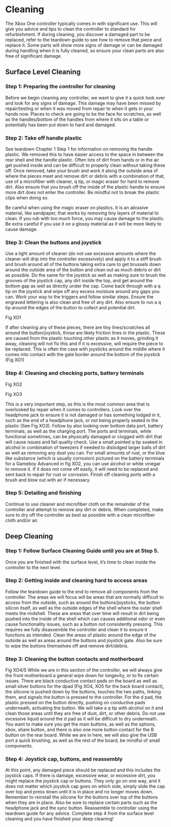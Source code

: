 # Cleaning
The Xbox One controller typically comes in with significant use. This will give you advice and tips to clean the controller to standard for refurbishment. If during cleaning, you discover a damaged part to be replaced, refer to the teardown guide to see how to remove that piece and replace it. Some parts will show more signs of damage or can be damaged during handling when it is fully cleaned, so ensure your clean parts are also free of significant damage.

## Surface Level Cleaning

### Step 1: Preparing the controller for cleaning
Before we begin cleaning any controller, we want to give it a quick look over and look for any signs of damage. This damage may have been missed by repair/testing or when it was moved from repair to when it gets in your hands now. Places to check are going to be the face for scratches, as well as the handles/bottom of the handles from where it sits on a table or potentially has been put down to hard and damaged.

### Step 2: Take off handle plastic
See teardown Chapter 1 Step 1 for information on removing the handle plastic. We removed this to have easier access to the space in between the rear shell and the handle plastic. Often lots of dirt from hands or in the air get pushed inside and can be difficult to properly clean without taking these off. Once removed, take your brush and work it along the outside area of where the pieces meet and remove dirt or debris with a combination of that, use of a microfiber with cleaner, q tip, or magic eraser for hard to remove dirt. Also ensure that you brush off the inside of the plastic handle to ensure more dirt does not enter the controller. Be mindful not to break the plastic clips when doing so.

Be careful when using the magic eraser on plastics. It is an abrasive material, like sandpaper, that works by removing tiny layers of material to clean. If you rub with too much force, you may cause damage to the plastic. Be extra careful if you use it on a glossy material as it will be more likely to cause damage.

### Step 3: Clean the buttons and joystick
Use a light amount of cleaner (do not use excessive amounts where the cleaner will drip into the controller excessively) and apply it to a stiff brush and brush around all of the buttons taking extra care to get brussels down around the outside area of the button and clean out as much debris or dirt as possible. Do the same for the joystick as well as making sure to brush the grooves of the joystick cap, any dirt inside the top, and get around the bottom gap as well as directly under the cap. Come back through with a q tip on the joystick and wipe off any excess moisture around any gaps you can. Work your way to the triggers and follow similar steps. Ensure the engraved lettering is also clean and free of any dirt. Also ensure to run a q tip around the edges of the button to collect and potential dirt.

Fig XO1

If after cleaning any of these pieces, there are tiny lines/scratches all around the button/joystick, those are likely friction lines in the plastic. These are caused from the plastic touching other plastic as it moves, grinding it away, cleaning will not fix this and if it is excessive, will require the piece to be replaced. This is often the case with joysticks around the middle where it comes into contact with the gate border around the bottom of the joystick (Fig XO1)

### Step 4: Cleaning and checking ports, battery terminals
Fig XO2

Fig XO3 

This is a very important step, as this is the most common area that is overlooked by repair when it comes to controllers. Look over the headphone jack to ensure it is not damaged or has something lodged in it, such as the end of a headphone jack, or not being properly seated in the plastic (See Fig XO3). Follow by also looking over bottom data port, battery terminals, as well as the charging port. The ports and terminals, while functional sometimes, can be physically damaged or clogged with dirt that will cause issues and fail quality check. Use a small pointed q tip soaked in alcohol in combination of tweezers if needed to dislodged larger balls of dirt as well as removing any dust you can. For small amounts of rust, or the blue like substance (which is usually corrosion) pictured on the battery terminals for a Gameboy Advanced in fig XO2, you can use alcohol or white vinegar to remove it. If it does not come off easily, it will need to be replaced and sent back to repair for rust or corrosion. Finish off cleaning ports with a brush and blow out with air if necessary.

### Step 5: Detailing and finishing
Continue to use cleaner and microfiber cloth on the remainder of the controller and attempt to
remove any dirt or debris. When completed, make sure to dry off the controller as best as
possible with a clean microfiber cloth and/or air.
## Deep Cleaning

### Step 1: Follow Surface Cleaning Guide until you are at Step 5.
Once you are finished with the surface level, it’s time to clean inside the controller to the next level.

### Step 2: Getting inside and cleaning hard to access areas
Follow the teardown guide to the end to remove all components from the controller. The areas we will focus will be areas that are normally difficult to access from the outside, such as around the buttons/joysticks, the button silicon itself, as well as the outside edges of the shell where the outer shell meets the midshell. These are areas that over time will result in dirt being pushed into the inside of the shell which can causes additional odor or even cause functionality issues, such as a button not consistently pressing. This requires we fully disassemble the controller and clean it to ensure it functions as intended. Clean the areas of plastic around the edge of the outside as well as areas around the buttons and joystick gate. Also be sure to wipe the buttons themselves off and remove dirt/debris.

### Step 3: Cleaning the button contacts and motherboard
Fig XO4/5
While we are in this section of the controller, we will always give the front motherboard a general wipe down for longevity, or to fix certain issues. There are black conductive contact pads on the board as well as small silver buttons for the dpad (Fig XO4, XO5 for the back board contact), the silicone is pushed down by the buttons, touches the two paths, linking them, and signals the button is pressed to the controller. For the d pad, the plastic pressed on the button directly, pushing on conductive pads underneath, activating the button. We will take a q tip with alcohol on it and clean those areas until they are free of dust, dirt, or other debris. Do not use excessive liquid around the d pad as it will be difficult to dry underneath. You want to make sure you get the main buttons, as well as the options, xbox, share button, and there is also one more button contact for the B button on the rear board. While we are in here, we will also give the USB port a quick brushing, as well as the rest of the board, be mindful of small components.

### Step 4: Joystick cap, buttons, and reassembly
At this point, any damaged piece should be replaced and this includes the joystick caps. If there is damage, excessive wear, or excessive dirt, you might replace the joystick cap or buttons. They only go on one way, and it does not matter which joystick cap goes on which side, simply slide the cap over top and press down until it is in place and no longer moves down. Remember to reinstall the silicone for the buttons over top of the buttons when they are in place. Also be sure to replace certain parts such as the headphone jack and the sync button. Reassemble to controller using the teardown guide for any advice. Complete step 4 from the surface level cleaning and you have finished your deep cleaning!

